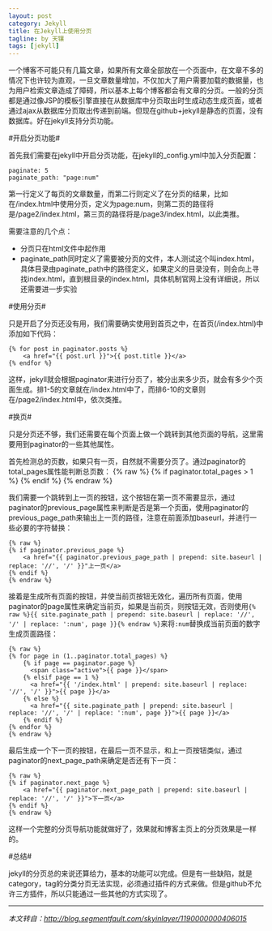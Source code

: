 ```yaml
---
layout: post
category: Jekyll
title: 在Jekyll上使用分页
tagline: by 天镶
tags: [jekyll]
---
```

一个博客不可能只有几篇文章，如果所有文章全部放在一个页面中，在文章不多的情况下也许较为直观，一旦文章数量增加，不仅加大了用户需要加载的数据量，也为用户检索文章造成了障碍，所以基本上每个博客都会有文章的分页。一般的分页都是通过像JSP的模板引擎直接在从数据库中分页取出时生成动态生成页面，或者通过ajax从数据库分页取出传递到前端。但现在github+jekyll是静态的页面，没有数据库。好在jekyll支持分页功能。

<!--more-->

#开启分页功能#

首先我们需要在jekyll中开启分页功能，在jekyll的_config.yml中加入分页配置：

    paginate: 5
    paginate_path: "page:num"

第一行定义了每页的文章数量，而第二行则定义了在分页的结果，比如在/index.html中使用分页，定义为page:num，则第二页的路径将是/page2/index.html，第三页的路径将是/page3/index.html，以此类推。

需要注意的几个点：

 * 分页只在html文件中起作用
 * paginate_path同时定义了需要被分页的文件，本人测试这个叫index.html，具体目录由paginate_path中的路径定义，如果定义的目录没有，则会向上寻找index.html，直到根目录的index.html，具体机制官网上没有详细说，所以还需要进一步实验

#使用分页#

只是开启了分页还没有用，我们需要确实使用到首页之中，在首页(/index.html)中添加如下代码：

    {% for post in paginator.posts %}
        <a href="{{ post.url }}">{{ post.title }}</a>
    {% endfor %}

这样，jekyll就会根据paginator来进行分页了，被分出来多少页，就会有多少个页面生成。排1-5的文章就在/index.html中了，而排6-10的文章则在/page2/index.html中，依次类推。

#换页#

只是分页还不够，我们还需要在每个页面上做一个跳转到其他页面的导航，这里需要用到paginator的一些其他属性。

首先检测总的页数，如果只有一页，自然就不需要分页了。通过paginator的total_pages属性能判断总页数：
    {% raw %}
    {% if paginator.total_pages > 1 %}
    <!-- 分页代码 -->
    {% endif %}
    {% endraw %}

我们需要一个跳转到上一页的按钮，这个按钮在第一页不需要显示，通过paginator的previous_page属性来判断是否是第一个页面，使用paginator的previous_page_path来输出上一页的路径，注意在前面添加baseurl，并进行一些必要的字符替换：

    {% raw %}
    {% if paginator.previous_page %}
        <a href="{{ paginator.previous_page_path | prepend: site.baseurl | replace: '//', '/' }}"上一页</a>
    {% endif %}
    {% endraw %}

接着是生成所有页面的按钮，并使当前页按钮无效化，遍历所有页面，使用paginator的page属性来确定当前页，如果是当前页，则按钮无效，否则使用`{% raw %}{{ site.paginate_path | prepend: site.baseurl | replace: '//', '/' | replace: ':num', page }}{% endraw %}`来将`:num`替换成当前页面的数字生成页面路径：

    {% raw %}
    {% for page in (1..paginator.total_pages) %}
        {% if page == paginator.page %}
          <span class="active">{{ page }}</span>
        {% elsif page == 1 %}
          <a href="{{ '/index.html' | prepend: site.baseurl | replace: '//', '/' }}">{{ page }}</a>
        {% else %}
          <a href="{{ site.paginate_path | prepend: site.baseurl | replace: '//', '/' | replace: ':num', page }}">{{ page }}</a>
        {% endif %}
    {% endfor %}
    {% endraw %}

最后生成一个下一页的按钮，在最后一页不显示，和上一页按钮类似，通过paginator的next_page_path来确定是否还有下一页：

    {% raw %}
    {% if paginator.next_page %}
        <a href="{{ paginator.next_page_path | prepend: site.baseurl | replace: '//', '/' }}">下一页</a>
    {% endif %}
    {% endraw %}

这样一个完整的分页导航功能就做好了，效果就和博客主页上的分页效果是一样的。

#总结#

jekyll的分页总的来说还算给力，基本的功能可以完成。但是有一些缺陷，就是category，tag的分类分页无法实现，必须通过插件的方式来做。但是github不允许三方插件，所以只能通过一些其他的方式实现了。

---

*本文转自：<http://blog.segmentfault.com/skyinlayer/1190000000406015>*